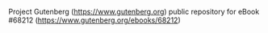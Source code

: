 Project Gutenberg (https://www.gutenberg.org) public repository for eBook #68212 (https://www.gutenberg.org/ebooks/68212)
